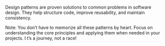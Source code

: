 Design patterns are proven solutions to common problems in software design. They help structure code, improve reusability, and maintain consistency.

Note: You don’t have to memorize all these patterns by heart. Focus on understanding the core principles and applying them when needed in your projects. I
t’s a journey, not a race!
